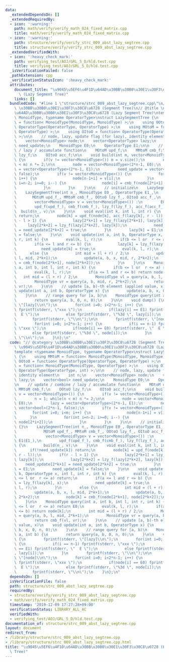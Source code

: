 ```yaml
---
data:
  _extendedDependsOn: []
  _extendedRequiredBy:
  - icon: ':warning:'
    path: math/verify/verify_math_024_fixed_matrix.cpp
    title: math/verify/verify_math_024_fixed_matrix.cpp
  - icon: ':warning:'
    path: structure/verify/verify_strc_009_abst_lazy_segtree.cpp
    title: structure/verify/verify_strc_009_abst_lazy_segtree.cpp
  _extendedVerifiedWith:
  - icon: ':heavy_check_mark:'
    path: verifying_test/AOJ/GRL_5_D/hld.test.cpp
    title: verifying_test/AOJ/GRL_5_D/hld.test.cpp
  _isVerificationFailed: false
  _pathExtension: cpp
  _verificationStatusIcon: ':heavy_check_mark:'
  attributes:
    document_title: "\u9045\u5EF6\u4F1D\u64AD\u30BB\u30B0\u30E1\u30F3\u30C8\u6728\
      \ (Lazy Segment Tree)"
    links: []
  bundledCode: "#line 1 \"structure/strc_009_abst_lazy_segtree.cpp\"\n// @category\
    \ \u30BB\u30B0\u30E1\u30F3\u30C8\u6728 (Segment Tree)\n// @title \u9045\u5EF6\u4F1D\
    \u64AD\u30BB\u30B0\u30E1\u30F3\u30C8\u6728 (Lazy Segment Tree)\ntemplate <typename\
    \ MonoidType, typename OperatorType>\nstruct LazySegmentTree {\n    using MMtoM\
    \ = function< MonoidType(MonoidType, MonoidType) >;\n    using OOtoO = function<\
    \ OperatorType(OperatorType, OperatorType) >;\n    using MOtoM = function< MonoidType(MonoidType,\
    \ OperatorType) >;\n    using OItoO = function< OperatorType(OperatorType, int)\
    \ >;\n\n    // node, lazy, update flag (for lazy), identity element\n    int n;\n\
    \    vector<MonoidType> node;\n    vector<OperatorType> lazy;\n    vector<bool>\
    \ need_update;\n    MonoidType E0;\n    OperatorType E1;\n\n    // update / combine\
    \ / lazy / accumulate function\n    MOtoM upd_f;\n    MMtoM cmb_f;\n    OOtoO\
    \ lzy_f;\n    OItoO acc_f;\n\n    void build(int m, vector<MonoidType> v = vector<MonoidType>())\
    \ {\n        if(v != vector<MonoidType>()) m = v.size();\n        n = 1; while(n\
    \ < m) n *= 2;\n\n        node = vector<MonoidType>(2*n-1, E0);\n        lazy\
    \ = vector<OperatorType>(2*n-1, E1);\n        need_update = vector<bool>(2*n-1,\
    \ false);\n        if(v != vector<MonoidType>()) {\n            for(int i=0; i<m;\
    \ i++) {\n                node[n-1+i] = v[i];\n            }\n            for(int\
    \ i=n-2; i>=0; i--) {\n                node[i] = cmb_f(node[2*i+1], node[2*i+2]);\n\
    \            }\n        }\n    }\n\n    // initialize\n    LazySegmentTree() {}\n\
    \    LazySegmentTree(int n_, MonoidType E0_, OperatorType E1_,\n             \
    \       MOtoM upd_f_, MMtoM cmb_f_, OOtoO lzy_f_, OItoO acc_f_,\n            \
    \        vector<MonoidType> v = vector<MonoidType>()) :\n        E0(E0_), E1(E1_),\n\
    \        upd_f(upd_f_), cmb_f(cmb_f_), lzy_f(lzy_f_), acc_f(acc_f_) {\n      \
    \  build(n_, v);\n    }\n\n    void eval(int k, int l, int r) {\n        if(!need_update[k])\
    \ return;\n        node[k] = upd_f(node[k], acc_f(lazy[k], r - l));\n        if(r\
    \ - l > 1) {\n            lazy[2*k+1] = lzy_f(lazy[2*k+1], lazy[k]);\n       \
    \     lazy[2*k+2] = lzy_f(lazy[2*k+2], lazy[k]);\n            need_update[2*k+1]\
    \ = need_update[2*k+2] = true;\n        }\n        lazy[k] = E1;\n        need_update[k]\
    \ = false;\n    }\n\n    void update(int a, int b, OperatorType x, int l, int\
    \ r, int k) {\n        eval(k, l, r);\n        if(b <= l or  r <= a) return;\n\
    \        if(a <= l and r <= b) {\n            lazy[k] = lzy_f(lazy[k], x);\n \
    \           need_update[k] = true;\n            eval(k, l, r);\n        }\n  \
    \      else {\n            int mid = (l + r) / 2;\n            update(a, b, x,\
    \ l, mid, 2*k+1);\n            update(a, b, x, mid, r, 2*k+2);\n            node[k]\
    \ = cmb_f(node[2*k+1], node[2*k+2]);\n        }\n    }\n\n    MonoidType query(int\
    \ a, int b, int l, int r, int k) {\n        if(b <= l or  r <= a) return E0;\n\
    \        eval(k, l, r);\n        if(a <= l and r <= b) return node[k];\n     \
    \   int mid = (l + r) / 2;\n        MonoidType vl = query(a, b, l, mid, 2*k+1);\n\
    \        MonoidType vr = query(a, b, mid, r, 2*k+2);\n        return cmb_f(vl,\
    \ vr);\n    }\n\n    // update [a, b)-th element (applied value, x)\n    void\
    \ update(int a, int b, OperatorType x) {\n        update(a, b, x, 0, n, 0);\n\
    \    }\n\n    // range query for [a, b)\n    MonoidType query(int a, int b) {\n\
    \        return query(a, b, 0, n, 0);\n    }\n\n    void dump() {\n        fprintf(stderr,\
    \ \"[lazy]\\n\");\n        for(int i=0; i<2*n-1; i++) {\n            if(i == n-1)\
    \ fprintf(stderr, \"xxx \");\n            if(lazy[i] == E1) fprintf(stderr, \"\
    \  E \");\n            else fprintf(stderr, \"%3d \", lazy[i]);\n        }\n \
    \       fprintf(stderr, \"\\n\");\n\n        fprintf(stderr, \"[node]\\n\");\n\
    \        for(int i=0; i<2*n-1; i++) {\n            if(i == n-1) fprintf(stderr,\
    \ \"xxx \");\n            if(node[i] == E0) fprintf(stderr, \"  E \");\n     \
    \       else fprintf(stderr, \"%3d \", node[i]);\n        }\n        fprintf(stderr,\
    \ \"\\n\");\n    }\n};\n"
  code: "// @category \u30BB\u30B0\u30E1\u30F3\u30C8\u6728 (Segment Tree)\n// @title\
    \ \u9045\u5EF6\u4F1D\u64AD\u30BB\u30B0\u30E1\u30F3\u30C8\u6728 (Lazy Segment Tree)\n\
    template <typename MonoidType, typename OperatorType>\nstruct LazySegmentTree\
    \ {\n    using MMtoM = function< MonoidType(MonoidType, MonoidType) >;\n    using\
    \ OOtoO = function< OperatorType(OperatorType, OperatorType) >;\n    using MOtoM\
    \ = function< MonoidType(MonoidType, OperatorType) >;\n    using OItoO = function<\
    \ OperatorType(OperatorType, int) >;\n\n    // node, lazy, update flag (for lazy),\
    \ identity element\n    int n;\n    vector<MonoidType> node;\n    vector<OperatorType>\
    \ lazy;\n    vector<bool> need_update;\n    MonoidType E0;\n    OperatorType E1;\n\
    \n    // update / combine / lazy / accumulate function\n    MOtoM upd_f;\n   \
    \ MMtoM cmb_f;\n    OOtoO lzy_f;\n    OItoO acc_f;\n\n    void build(int m, vector<MonoidType>\
    \ v = vector<MonoidType>()) {\n        if(v != vector<MonoidType>()) m = v.size();\n\
    \        n = 1; while(n < m) n *= 2;\n\n        node = vector<MonoidType>(2*n-1,\
    \ E0);\n        lazy = vector<OperatorType>(2*n-1, E1);\n        need_update =\
    \ vector<bool>(2*n-1, false);\n        if(v != vector<MonoidType>()) {\n     \
    \       for(int i=0; i<m; i++) {\n                node[n-1+i] = v[i];\n      \
    \      }\n            for(int i=n-2; i>=0; i--) {\n                node[i] = cmb_f(node[2*i+1],\
    \ node[2*i+2]);\n            }\n        }\n    }\n\n    // initialize\n    LazySegmentTree()\
    \ {}\n    LazySegmentTree(int n_, MonoidType E0_, OperatorType E1_,\n        \
    \            MOtoM upd_f_, MMtoM cmb_f_, OOtoO lzy_f_, OItoO acc_f_,\n       \
    \             vector<MonoidType> v = vector<MonoidType>()) :\n        E0(E0_),\
    \ E1(E1_),\n        upd_f(upd_f_), cmb_f(cmb_f_), lzy_f(lzy_f_), acc_f(acc_f_)\
    \ {\n        build(n_, v);\n    }\n\n    void eval(int k, int l, int r) {\n  \
    \      if(!need_update[k]) return;\n        node[k] = upd_f(node[k], acc_f(lazy[k],\
    \ r - l));\n        if(r - l > 1) {\n            lazy[2*k+1] = lzy_f(lazy[2*k+1],\
    \ lazy[k]);\n            lazy[2*k+2] = lzy_f(lazy[2*k+2], lazy[k]);\n        \
    \    need_update[2*k+1] = need_update[2*k+2] = true;\n        }\n        lazy[k]\
    \ = E1;\n        need_update[k] = false;\n    }\n\n    void update(int a, int\
    \ b, OperatorType x, int l, int r, int k) {\n        eval(k, l, r);\n        if(b\
    \ <= l or  r <= a) return;\n        if(a <= l and r <= b) {\n            lazy[k]\
    \ = lzy_f(lazy[k], x);\n            need_update[k] = true;\n            eval(k,\
    \ l, r);\n        }\n        else {\n            int mid = (l + r) / 2;\n    \
    \        update(a, b, x, l, mid, 2*k+1);\n            update(a, b, x, mid, r,\
    \ 2*k+2);\n            node[k] = cmb_f(node[2*k+1], node[2*k+2]);\n        }\n\
    \    }\n\n    MonoidType query(int a, int b, int l, int r, int k) {\n        if(b\
    \ <= l or  r <= a) return E0;\n        eval(k, l, r);\n        if(a <= l and r\
    \ <= b) return node[k];\n        int mid = (l + r) / 2;\n        MonoidType vl\
    \ = query(a, b, l, mid, 2*k+1);\n        MonoidType vr = query(a, b, mid, r, 2*k+2);\n\
    \        return cmb_f(vl, vr);\n    }\n\n    // update [a, b)-th element (applied\
    \ value, x)\n    void update(int a, int b, OperatorType x) {\n        update(a,\
    \ b, x, 0, n, 0);\n    }\n\n    // range query for [a, b)\n    MonoidType query(int\
    \ a, int b) {\n        return query(a, b, 0, n, 0);\n    }\n\n    void dump()\
    \ {\n        fprintf(stderr, \"[lazy]\\n\");\n        for(int i=0; i<2*n-1; i++)\
    \ {\n            if(i == n-1) fprintf(stderr, \"xxx \");\n            if(lazy[i]\
    \ == E1) fprintf(stderr, \"  E \");\n            else fprintf(stderr, \"%3d \"\
    , lazy[i]);\n        }\n        fprintf(stderr, \"\\n\");\n\n        fprintf(stderr,\
    \ \"[node]\\n\");\n        for(int i=0; i<2*n-1; i++) {\n            if(i == n-1)\
    \ fprintf(stderr, \"xxx \");\n            if(node[i] == E0) fprintf(stderr, \"\
    \  E \");\n            else fprintf(stderr, \"%3d \", node[i]);\n        }\n \
    \       fprintf(stderr, \"\\n\");\n    }\n};\n"
  dependsOn: []
  isVerificationFile: false
  path: structure/strc_009_abst_lazy_segtree.cpp
  requiredBy:
  - structure/verify/verify_strc_009_abst_lazy_segtree.cpp
  - math/verify/verify_math_024_fixed_matrix.cpp
  timestamp: '2019-12-09 17:27:28+09:00'
  verificationStatus: LIBRARY_ALL_AC
  verifiedWith:
  - verifying_test/AOJ/GRL_5_D/hld.test.cpp
documentation_of: structure/strc_009_abst_lazy_segtree.cpp
layout: document
redirect_from:
- /library/structure/strc_009_abst_lazy_segtree.cpp
- /library/structure/strc_009_abst_lazy_segtree.cpp.html
title: "\u9045\u5EF6\u4F1D\u64AD\u30BB\u30B0\u30E1\u30F3\u30C8\u6728 (Lazy Segment\
  \ Tree)"
---
```

